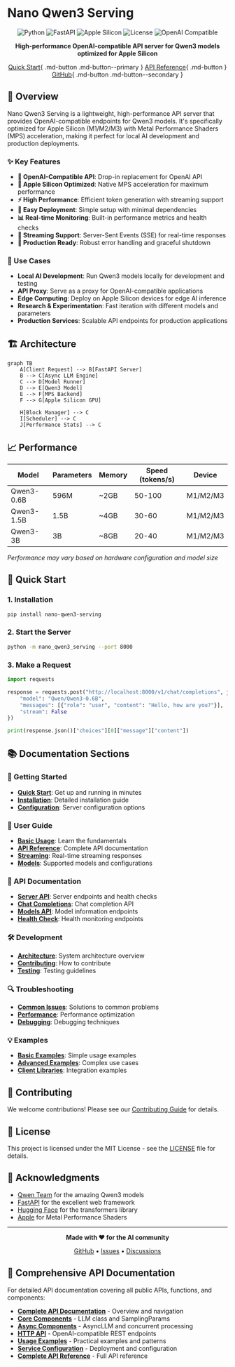 # Nano Qwen3 Serving

<div align="center">

![Python](https://img.shields.io/badge/Python-3.8+-blue.svg)
![FastAPI](https://img.shields.io/badge/FastAPI-0.100+-green.svg)
![Apple Silicon](https://img.shields.io/badge/Apple%20Silicon-MPS-orange.svg)
![License](https://img.shields.io/badge/License-MIT-yellow.svg)
![OpenAI Compatible](https://img.shields.io/badge/OpenAI-Compatible-purple.svg)

**High-performance OpenAI-compatible API server for Qwen3 models optimized for Apple Silicon**

[Quick Start](getting-started/quick-start.md){ .md-button .md-button--primary }
[API Reference](user-guide/api-reference.md){ .md-button }
[GitHub](https://github.com/hsliuustc/nano-qwen3-serving){ .md-button .md-button--secondary }

</div>

## 🚀 Overview

Nano Qwen3 Serving is a lightweight, high-performance API server that provides OpenAI-compatible endpoints for Qwen3 models. It's specifically optimized for Apple Silicon (M1/M2/M3) with Metal Performance Shaders (MPS) acceleration, making it perfect for local AI development and production deployments.

### ✨ Key Features

- **🚀 OpenAI-Compatible API**: Drop-in replacement for OpenAI API
- **🍎 Apple Silicon Optimized**: Native MPS acceleration for maximum performance
- **⚡ High Performance**: Efficient token generation with streaming support
- **🔧 Easy Deployment**: Simple setup with minimal dependencies
- **📊 Real-time Monitoring**: Built-in performance metrics and health checks
- **🔄 Streaming Support**: Server-Sent Events (SSE) for real-time responses
- **🎯 Production Ready**: Robust error handling and graceful shutdown

### 🎯 Use Cases

- **Local AI Development**: Run Qwen3 models locally for development and testing
- **API Proxy**: Serve as a proxy for OpenAI-compatible applications
- **Edge Computing**: Deploy on Apple Silicon devices for edge AI inference
- **Research & Experimentation**: Fast iteration with different models and parameters
- **Production Services**: Scalable API endpoints for production applications

## 🏗️ Architecture

```mermaid
graph TB
    A[Client Request] --> B[FastAPI Server]
    B --> C[Async LLM Engine]
    C --> D[Model Runner]
    D --> E[Qwen3 Model]
    E --> F[MPS Backend]
    F --> G[Apple Silicon GPU]
    
    H[Block Manager] --> C
    I[Scheduler] --> C
    J[Performance Stats] --> C
```

## 📈 Performance

| Model | Parameters | Memory | Speed (tokens/s) | Device |
|-------|------------|--------|------------------|--------|
| Qwen3-0.6B | 596M | ~2GB | 50-100 | M1/M2/M3 |
| Qwen3-1.5B | 1.5B | ~4GB | 30-60 | M1/M2/M3 |
| Qwen3-3B | 3B | ~8GB | 20-40 | M1/M2/M3 |

*Performance may vary based on hardware configuration and model size*

## 🚀 Quick Start

### 1. Installation

```bash
pip install nano-qwen3-serving
```

### 2. Start the Server

```bash
python -m nano_qwen3_serving --port 8000
```

### 3. Make a Request

```python
import requests

response = requests.post("http://localhost:8000/v1/chat/completions", json={
    "model": "Qwen/Qwen3-0.6B",
    "messages": [{"role": "user", "content": "Hello, how are you?"}],
    "stream": False
})

print(response.json()["choices"][0]["message"]["content"])
```

## 📚 Documentation Sections

### 🎯 Getting Started
- **[Quick Start](getting-started/quick-start.md)**: Get up and running in minutes
- **[Installation](getting-started/installation.md)**: Detailed installation guide
- **[Configuration](getting-started/configuration.md)**: Server configuration options

### 📖 User Guide
- **[Basic Usage](user-guide/basic-usage.md)**: Learn the fundamentals
- **[API Reference](user-guide/api-reference.md)**: Complete API documentation
- **[Streaming](user-guide/streaming.md)**: Real-time streaming responses
- **[Models](user-guide/models.md)**: Supported models and configurations

### 🔧 API Documentation
- **[Server API](api/server.md)**: Server endpoints and health checks
- **[Chat Completions](api/chat-completions.md)**: Chat completion API
- **[Models API](api/models.md)**: Model information endpoints
- **[Health Check](api/health.md)**: Health monitoring endpoints

### 🛠️ Development
- **[Architecture](development/architecture.md)**: System architecture overview
- **[Contributing](development/contributing.md)**: How to contribute
- **[Testing](development/testing.md)**: Testing guidelines

### 🔍 Troubleshooting
- **[Common Issues](troubleshooting/common-issues.md)**: Solutions to common problems
- **[Performance](troubleshooting/performance.md)**: Performance optimization
- **[Debugging](troubleshooting/debugging.md)**: Debugging techniques

### 💡 Examples
- **[Basic Examples](examples/basic-examples.md)**: Simple usage examples
- **[Advanced Examples](examples/advanced-examples.md)**: Complex use cases
- **[Client Libraries](examples/client-libraries.md)**: Integration examples

## 🤝 Contributing

We welcome contributions! Please see our [Contributing Guide](development/contributing.md) for details.

## 📄 License

This project is licensed under the MIT License - see the [LICENSE](https://github.com/hsliuustc/nano-qwen3-serving/blob/main/LICENSE) file for details.

## 🙏 Acknowledgments

- [Qwen Team](https://github.com/QwenLM) for the amazing Qwen3 models
- [FastAPI](https://fastapi.tiangolo.com/) for the excellent web framework
- [Hugging Face](https://huggingface.co/) for the transformers library
- [Apple](https://developer.apple.com/metal/) for Metal Performance Shaders

---

<div align="center">

**Made with ❤️ for the AI community**

[GitHub](https://github.com/hsliuustc/nano-qwen3-serving) • [Issues](https://github.com/hsliuustc/nano-qwen3-serving/issues) • [Discussions](https://github.com/hsliuustc/nano-qwen3-serving/discussions)

</div>

## 📖 Comprehensive API Documentation

For detailed API documentation covering all public APIs, functions, and components:

- **[Complete API Documentation](api/README.md)** - Overview and navigation
- **[Core Components](api/core-components.md)** - LLM class and SamplingParams
- **[Async Components](api/async-components.md)** - AsyncLLM and concurrent processing
- **[HTTP API](api/http-api.md)** - OpenAI-compatible REST endpoints
- **[Usage Examples](api/usage-examples.md)** - Practical examples and patterns
- **[Service Configuration](api/service-configuration.md)** - Deployment and configuration
- **[Complete API Reference](api/complete-api-reference.md)** - Full API reference

